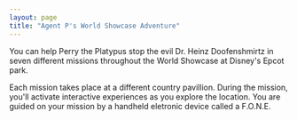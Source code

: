 ```yaml
---
layout: page
title: "Agent P's World Showcase Adventure"
---
```


You can help Perry the Platypus stop the evil Dr. Heinz Doofenshmirtz in seven
different missions throughout the World Showcase at Disney's Epcot park.

Each mission takes place at a different country pavillion. During the mission,
you'll activate interactive experiences as you explore the location. You are guided
on your mission by a handheld eletronic device called a F.O.N.E.